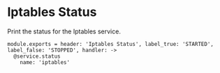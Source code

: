 
# Iptables Status

Print the status for the Iptables service.

    module.exports = header: 'Iptables Status', label_true: 'STARTED', label_false: 'STOPPED', handler: ->
      @service.status
        name: 'iptables'
